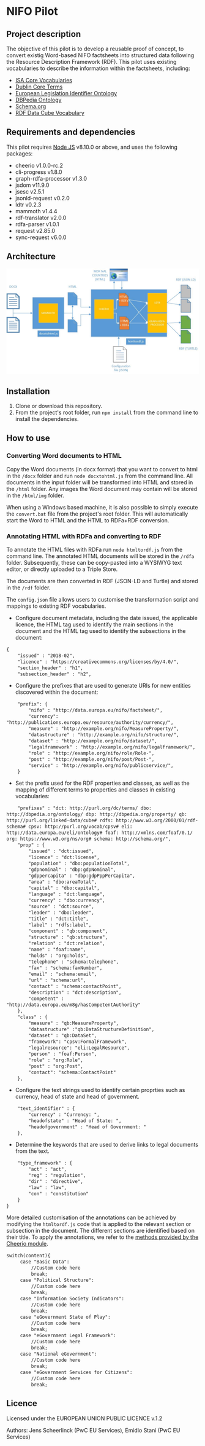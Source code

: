 # NIFO Pilot

## Project description

The objective of this pilot is to develop a reusable proof of concept, to convert existig Word-based NIFO factsheets into structured data following the Resource Description Framework (RDF). This pilot uses existing vocabularies to describe the information within the factsheets, including:

* [ISA Core Vocabularies](https://joinup.ec.europa.eu/page/core-vocabularies)
* [Dublin Core Terms](http://dublincore.org/documents/dcmi-terms/)
* [European Legislation Identifier Ontology](http://publications.europa.eu/mdr/eli/)
* [DBPedia Ontology](http://wiki.dbpedia.org/services-resources/ontology)
* [Schema.org](http://schema.org/)
* [RDF Data Cube Vocabulary](https://www.w3.org/TR/vocab-data-cube/)


## Requirements and dependencies

This pilot requires [Node JS](https://nodejs.org/en/download/) v8.10.0 or above, and uses the following packages:

* cheerio v1.0.0-rc.2
* cli-progress v1.8.0
* graph-rdfa-processor v1.3.0
* jsdom v11.9.0
* jsesc v2.5.1
* jsonld-request v0.2.0
* ldtr v0.2.3
* mammoth v1.4.4
* rdf-translator v2.0.0
* rdfa-parser v1.0.1
* request v2.85.0
* sync-request v6.0.0

## Architecture

![Architecture](assets/NIFO-architecture.jpg?raw=true "Title")
## Installation

1. Clone or download this repository.
2. From the project's root folder, run `npm install` from the command line to install the dependencies.

## How to use

### Converting Word documents to HTML

Copy the Word documents (in docx format) that you want to convert to html in the `/docx` folder and run `node docxtohtml.js` from the command line.
All documents in the input folder will be transformed into HTML and stored in the `/html` folder. Any images the Word document may contain will be stored in the `/html/img` folder.

When using a Windows based machine, it is also possible to simply execute the `convert.bat` file from the project's root folder. This will automatically start the Word to HTML and the HTML to RDFa+RDF conversion.

### Annotating HTML with RDFa and converting to RDF

To annotate the HTML files with RDFa run `node htmltordf.js` from the command line. The annotated HTML documents will be stored in the `/rdfa` folder. Subsequently, these can be copy-pasted into a WYSIWYG text editor, or directly uploaded to a Triple Store.

The documents are then converted in RDF (JSON-LD and Turtle) and stored in the `/rdf` folder.

The `config.json` file allows users to customise the transformation script and mappings to existing RDF vocabularies.

* Configure document metadata, including the date issued, the applicable licence, the HTML tag used to identify the main sections in the document and the HTML tag used to identify the subsections in the document:
```
{
    "issued" : "2018-02",
    "licence" : "https://creativecommons.org/licenses/by/4.0/",
    "section_header" : "h1",
    "subsection_header" : "h2",
```

* Configure the prefixes that are used to generate URIs for new entities discovered within the document:
```
    "prefix": {
        "nifo" : "http://data.europa.eu/nifo/factsheet/",
        "currency": "http://publications.europa.eu/resource/authority/currency/",
        "measure" : "http://example.org/nifo/MeasureProperty/",
        "datastructure" : "http://example.org/nifo/structure/",
        "dataset" : "http://example.org/nifo/dataset/",
        "legalframework" : "http://example.org/nifo/legalframework/",
        "role" : "http://example.org/nifo/role/Role-",
        "post" : "http://example.org/nifo/post/Post-",
        "service" : "http://example.org/nifo/publicservice/",
    }
```

* Set the prefix used for the RDF properties and classes, as well as the mapping of different terms to properties and classes in existing vocabularies:
```
    "prefixes" : "dct: http://purl.org/dc/terms/ dbo: http://dbpedia.org/ontology/ dbp: http://dbpedia.org/property/ qb: http://purl.org/linked-data/cube# rdfs: http://www.w3.org/2000/01/rdf-schema# cpsv: http://purl.org/vocab/cpsv# eli: http://data.europa.eu/eli/ontology# foaf: http://xmlns.com/foaf/0.1/ org: https://www.w3.org/ns/org# schema: http://schema.org/",
    "prop" : {
        "issued" : "dct:issued",
        "licence" : "dct:license",
        "population" : "dbo:populationTotal",
        "gdpnominal" : "dbp:gdpNominal",
        "gdppercapita" : "dbp:gdpPppPerCapita",
        "area" : "dbo:areaTotal",
        "capital" : "dbo:capital",
        "language" : "dct:language",
        "currency" : "dbo:currency",
        "source" : "dct:source",
        "leader" : "dbo:leader",
        "title" : "dct:title",
        "label" : "rdfs:label",
        "component" : "qb:component",
        "structure" : "qb:structure",
        "relation" : "dct:relation",
        "name" : "foaf:name",
        "holds" : "org:holds",
        "telephone" : "schema:telephone",
        "fax" : "schema:faxNumber",
        "email" : "schema:email",
        "url" : "schema:url",
        "contact" : "schema:contactPoint",
        "description" : "dct:description",
        "competent" : "http://data.europa.eu/m8g/hasCompetentAuthority"
    },
    "class" : {
        "measure" : "qb:MeasureProperty",
        "datastructure" :"qb:DataStructureDefinition",
        "dataset" : "qb:DataSet",
        "framework": "cpsv:FormalFramework",
        "legalresource": "eli:LegalResource",
        "person" : "foaf:Person",
        "role" : "org:Role",
        "post" : "org:Post",
        "contact": "schema:ContactPoint"
    },
```

* Configure the text strings used to identify certain proprties such as currency, head of state and head of government. 
```
    "text_identifier" : {
        "currency" : "Currency: ",
        "headofstate" : "Head of State: ",
        "headofgovernment" : "Head of Government: "
    },
```

* Determine the keywords that are used to derive links to legal documents from the text. 
```
    "type_framework" : {
        "act" : "act",
        "reg" : "regulation",
        "dir" : "directive",
        "law" : "law",
        "con" : "constitution"
    }
}
```

More detailed customisation of the annotations can be achieved by modifying the `htmltordf.js` code that is applied to the relevant section or subsection in the document.
The different sections are identified based on their title. To apply the annotations, we refer to the [methods provided by the Cheerio module](https://github.com/cheeriojs/cheerio).
```
switch(content){
     case "Basic Data":
         //Custom code here
         break;
     case "Political Structure":
         //Custom code here
         break;
     case "Information Society Indicators":
         //Custom code here
         break;
     case "eGovernment State of Play":
         //Custom code here
         break;
     case "eGovernment Legal Framework":
         //Custom code here
         break;
     case "National eGovernment":
         //Custom code here
         break;
     case "eGovernment Services for Citizens":
         //Custom code here
         break;
```

## Licence

Licensed under the EUROPEAN UNION PUBLIC LICENCE v.1.2 

Authors: Jens Scheerlinck (PwC EU Services), Emidio Stani (PwC EU Services)
